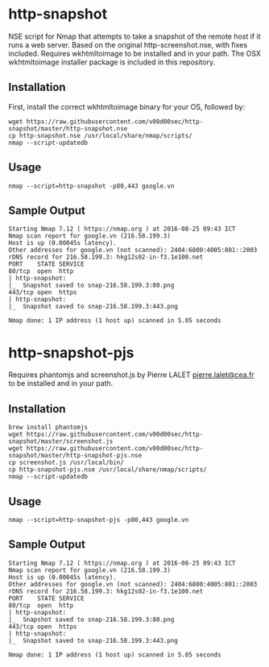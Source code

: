 # http-snapshot
NSE script for Nmap that attempts to take a snapshot of the remote host if it runs a web server.  Based on the original http-screenshot.nse, with fixes included. Requires wkhtmltoimage to be installed and in your path. The OSX wkhtmltoimage installer package is included in this repository.
## Installation
First, install the correct wkhtmltoimage binary for your OS, followed by:
```
wget https://raw.githubusercontent.com/v00d00sec/http-snapshot/master/http-snapshot.nse
cp http-snapshot.nse /usr/local/share/nmap/scripts/
nmap --script-updatedb
```
## Usage
```
nmap --script=http-snapshot -p80,443 google.vn
```
## Sample Output
```
Starting Nmap 7.12 ( https://nmap.org ) at 2016-08-25 09:43 ICT
Nmap scan report for google.vn (216.58.199.3)
Host is up (0.00045s latency).
Other addresses for google.vn (not scanned): 2404:6800:4005:801::2003
rDNS record for 216.58.199.3: hkg12s02-in-f3.1e100.net
PORT    STATE SERVICE
80/tcp  open  http
| http-snapshot:
|_  Snapshot saved to snap-216.58.199.3:80.png
443/tcp open  https
| http-snapshot:
|_  Snapshot saved to snap-216.58.199.3:443.png

Nmap done: 1 IP address (1 host up) scanned in 5.05 seconds
```
# http-snapshot-pjs
Requires phantomjs and screenshot.js by Pierre LALET <pierre.lalet@cea.fr> to be installed and in your path. 
## Installation
```
brew install phantomjs
wget https://raw.githubusercontent.com/v00d00sec/http-snapshot/master/screenshot.js
wget https://raw.githubusercontent.com/v00d00sec/http-snapshot/master/http-snapshot-pjs.nse
cp screenshot.js /usr/local/bin/
cp http-snapshot-pjs.nse /usr/local/share/nmap/scripts/
nmap --script-updatedb
```
## Usage
```
nmap --script=http-snapshot-pjs -p80,443 google.vn
```
## Sample Output
```
Starting Nmap 7.12 ( https://nmap.org ) at 2016-08-25 09:43 ICT
Nmap scan report for google.vn (216.58.199.3)
Host is up (0.00045s latency).
Other addresses for google.vn (not scanned): 2404:6800:4005:801::2003
rDNS record for 216.58.199.3: hkg12s02-in-f3.1e100.net
PORT    STATE SERVICE
80/tcp  open  http
| http-snapshot:
|_  Snapshot saved to snap-216.58.199.3:80.png
443/tcp open  https
| http-snapshot:
|_  Snapshot saved to snap-216.58.199.3:443.png

Nmap done: 1 IP address (1 host up) scanned in 5.05 seconds
```
